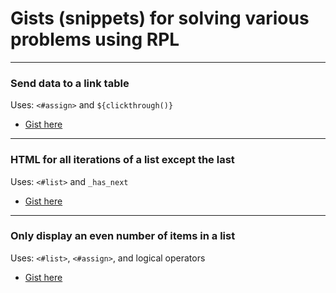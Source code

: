 # Gists (snippets) for solving various problems using RPL

---
### Send data to a link table
Uses: `<#assign>` and `${clickthrough()}`
* [Gist here](https://gist.github.com/jessecookedesign/49c76c73b24c093334696636efb0b521)


---
### HTML for all iterations of a list except the last
Uses: `<#list>` and `_has_next`
* [Gist here](https://gist.github.com/jessecookedesign/dc60808c6dfa5a9e2d1d8021ce7125d9)


---
### Only display an even number of items in a list
Uses: `<#list>`, `<#assign>`, and logical operators
* [Gist here](https://gist.github.com/jessecookedesign/67268e9bb3ab671e9fbed42c771466d3)
